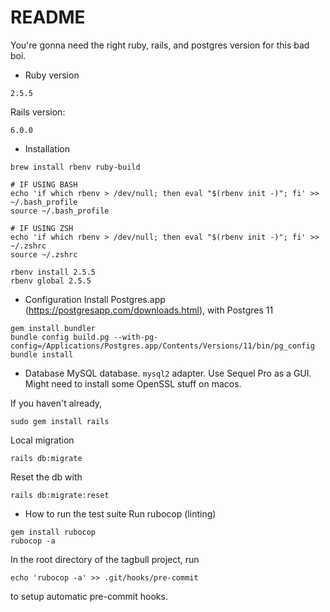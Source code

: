 # README

You're gonna need the right ruby, rails, and postgres version for this bad boi.

* Ruby version
```
2.5.5
```
Rails version:
```
6.0.0
```

* Installation
```
brew install rbenv ruby-build

# IF USING BASH
echo 'if which rbenv > /dev/null; then eval "$(rbenv init -)"; fi' >> ~/.bash_profile
source ~/.bash_profile

# IF USING ZSH
echo 'if which rbenv > /dev/null; then eval "$(rbenv init -)"; fi' >> ~/.zshrc
source ~/.zshrc

rbenv install 2.5.5
rbenv global 2.5.5
```

* Configuration
Install Postgres.app (https://postgresapp.com/downloads.html), with Postgres 11
```
gem install bundler
bundle config build.pg --with-pg-config=/Applications/Postgres.app/Contents/Versions/11/bin/pg_config
bundle install
```

* Database
MySQL database. `mysql2` adapter. Use Sequel Pro as a GUI. Might need to install some OpenSSL stuff on macos.

If you haven't already,
```
sudo gem install rails
```
Local migration
```
rails db:migrate
```
Reset the db with
```
rails db:migrate:reset
```

* How to run the test suite
Run rubocop (linting)
```
gem install rubocop
rubocop -a
```

In the root directory of the tagbull project, run 

```
echo 'rubocop -a' >> .git/hooks/pre-commit
```

to setup automatic pre-commit hooks.
